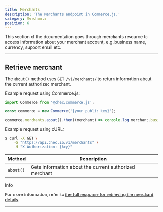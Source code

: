 ```yaml
---
title: Merchants
description: 'The Merchants endpoint in Commerce.js.'
category: Merchants
position: 6
---
```


This section of the documentation goes through merchants resource to access information about your merchant account,
e.g. business name, currency, support email etc.

---

## Retrieve merchant

The `about()` method uses `GET /v1/merchants/` to return information about the current authorized merchant.

Example request using Commerce.js:

```js
import Commerce from '@chec/commerce.js';

const commerce = new Commerce('{your_public_key}');

commerce.merchants.about().then((merchant) => console.log(merchant.business_name));
```

Example request using cURL:

```bash
$ curl -X GET \
    -G "https://api.chec.io/v1/merchants" \
    -H "X-Authorization: {key}"
```


| Method | Description |
| -------------------- | ----------- |
| `about()`       | Gets information about the current authorized merchant |

<div class="highlight highlight--info">
<span>Info</span>
  <p>For more information, refer to <a href="/docs/api/?shell#get-merchant-details">the full response for retrieving the merchant details</a>.</p>
</div>

---
